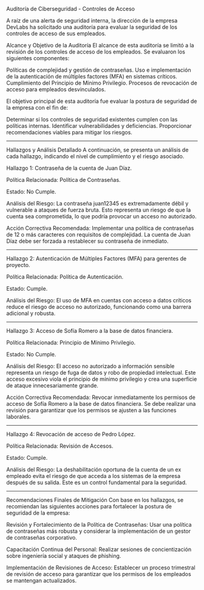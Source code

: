 Auditoría de Ciberseguridad - Controles de Acceso

A raíz de una alerta de seguridad interna, la dirección de la empresa DevLabs ha solicitado una auditoría para evaluar la seguridad de los controles de acceso de sus empleados. 

Alcance y Objetivo de la Auditoría
El alcance de esta auditoría se limitó a la revisión de los controles de acceso de los empleados. Se evaluaron los siguientes componentes:

Políticas de complejidad y gestión de contraseñas.
Uso e implementación de la autenticación de múltiples factores (MFA) en sistemas críticos.
Cumplimiento del Principio de Mínimo Privilegio.
Procesos de revocación de acceso para empleados desvinculados.

El objetivo principal de esta auditoría fue evaluar la postura de seguridad de la empresa con el fin de:

Determinar si los controles de seguridad existentes cumplen con las políticas internas.
Identificar vulnerabilidades y deficiencias.
Proporcionar recomendaciones viables para mitigar los riesgos.

--------------------------------------------------------------------------------------------------------------------------------------------------------------------------------

Hallazgos y Análisis Detallado
A continuación, se presenta un análisis de cada hallazgo, indicando el nivel de cumplimiento y el riesgo asociado.

Hallazgo 1: Contraseña de la cuenta de Juan Díaz.

Política Relacionada: Política de Contraseñas.

Estado: No Cumple.

Análisis del Riesgo: La contraseña juan12345 es extremadamente débil y vulnerable a ataques de fuerza bruta. Esto representa un riesgo de que la cuenta sea comprometida, lo que podría provocar un acceso no autorizado.

Acción Correctiva Recomendada: Implementar una política de contraseñas de 12 o más caracteres con requisitos de complejidad. La cuenta de Juan Díaz debe ser forzada a restablecer su contraseña de inmediato.

---------------------------------------------------------------------------------------------------------------------------------------------------------------------------------

Hallazgo 2: Autenticación de Múltiples Factores (MFA) para gerentes de proyecto.

Política Relacionada: Política de Autenticación.

Estado: Cumple.

Análisis del Riesgo: El uso de MFA en cuentas con acceso a datos críticos reduce el riesgo de acceso no autorizado, funcionando como una barrera adicional y robusta.

---------------------------------------------------------------------------------------------------------------------------------------------------------------------------------

Hallazgo 3: Acceso de Sofía Romero a la base de datos financiera.

Política Relacionada: Principio de Mínimo Privilegio.

Estado: No Cumple.

Análisis del Riesgo: El acceso no autorizado a información sensible representa un riesgo de fuga de datos y robo de propiedad intelectual. Este acceso excesivo viola el principio de mínimo privilegio y crea una superficie de ataque innecesariamente grande.

Acción Correctiva Recomendada: Revocar inmediatamente los permisos de acceso de Sofía Romero a la base de datos financiera. Se debe realizar una revisión para garantizar que los permisos se ajusten a las funciones laborales.

---------------------------------------------------------------------------------------------------------------------------------------------------------------------------------

Hallazgo 4: Revocación de acceso de Pedro López.

Política Relacionada: Revisión de Accesos.

Estado: Cumple.

Análisis del Riesgo: La deshabilitación oportuna de la cuenta de un ex empleado evita el riesgo de que acceda a los sistemas de la empresa después de su salida. Este es un control fundamental para la seguridad.

---------------------------------------------------------------------------------------------------------------------------------------------------------------------------------

Recomendaciones Finales de Mitigación
Con base en los hallazgos, se recomiendan las siguientes acciones para fortalecer la postura de seguridad de la empresa:

Revisión y Fortalecimiento de la Política de Contraseñas: Usar una política de contraseñas más robusta y considerar la implementación de un gestor de contraseñas corporativo.

Capacitación Continua del Personal: Realizar sesiones de concientización sobre ingeniería social y ataques de phishing.

Implementación de Revisiones de Acceso: Establecer un proceso trimestral de revisión de acceso para garantizar que los permisos de los empleados se mantengan actualizados.














